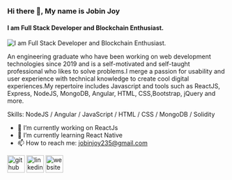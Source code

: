 ### Hi there 👋, My name is Jobin Joy
#### I am Full Stack Developer and Blockchain Enthusiast.
![I am Full Stack Developer and Blockchain Enthusiast.](https://www.mindinventory.com/blog/wp-content/uploads/2019/11/hire-full-stack-developer-banner.png)

An engineering graduate who have been working on web development technologies since 2019 and is a self-motivated and self-taught professional who likes to solve problems.I merge a passion for usability and user experience with technical knowledge to create cool digital experiences.My repertoire includes Javascript and tools such as ReactJS, Express, NodeJS, MongoDB, Angular, HTML, CSS,Bootstrap, jQuery and more.

Skills: NodeJS / Angular / JavaScript / HTML / CSS / MongoDB / Solidity

- 🔭 I’m currently working on ReactJs 
- 🌱 I’m currently learning React Native 
- 📫 How to reach me: jobinjoy235@gmail.com 


[<img src='https://cdn.jsdelivr.net/npm/simple-icons@3.0.1/icons/github.svg' alt='github' height='40'>](https://github.com/https://github.com/Jobin235)  [<img src='https://cdn.jsdelivr.net/npm/simple-icons@3.0.1/icons/linkedin.svg' alt='linkedin' height='40'>](https://www.linkedin.com/in/https://in.linkedin.com/in/jobin0602/)  [<img src='https://cdn.jsdelivr.net/npm/simple-icons@3.0.1/icons/icloud.svg' alt='website' height='40'>](https://jobinjoy.netlify.app/)  
